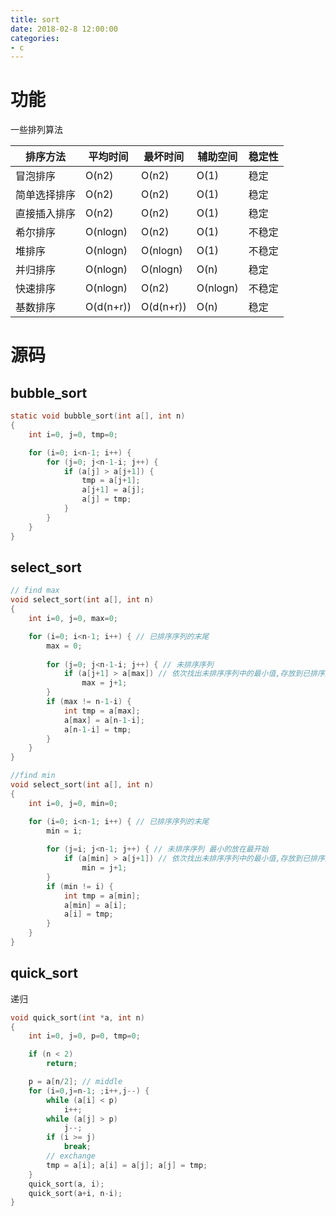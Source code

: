 ```yaml
---
title: sort
date: 2018-02-8 12:00:00
categories:
- c
---
```

# 功能
一些排列算法

排序方法		|	平均时间	|	最坏时间	|	辅助空间	|	稳定性
---			|	---		|	---		|	---		|	---
冒泡排序		|	O(n2)	|	O(n2)	|	O(1)	|	稳定
简单选择排序	|	O(n2)	|	O(n2)	|	O(1)	|	稳定
直接插入排序	|	O(n2)	|	O(n2)	|	O(1)	|	稳定
希尔排序		|	O(nlogn)|	O(n2)	|	O(1)	|	不稳定
堆排序		|	O(nlogn)|	O(nlogn)|	O(1)	|	不稳定
并归排序		|	O(nlogn)|	O(nlogn)|	O(n)	|	稳定
快速排序		|	O(nlogn)|	O(n2)	|	O(nlogn)|	不稳定
基数排序		|	O(d(n+r))|	O(d(n+r))|	O(n)	|	稳定
<!--more-->
# 源码
## bubble_sort

```c
static void bubble_sort(int a[], int n)
{
	int i=0, j=0, tmp=0;

	for (i=0; i<n-1; i++) {
		for (j=0; j<n-1-i; j++) {
			if (a[j] > a[j+1]) {
				tmp = a[j+1];
				a[j+1] = a[j];
				a[j] = tmp;
			}
		}
	}
}
```

## select_sort
```c
// find max
void select_sort(int a[], int n)
{
	int i=0, j=0, max=0;

    for (i=0; i<n-1; i++) { // 已排序序列的末尾
        max = 0;
 
        for (j=0; j<n-1-i; j++) { // 未排序序列
            if (a[j+1] > a[max]) // 依次找出未排序序列中的最小值,存放到已排序序列的末尾
                max = j+1;
        }
		if (max != n-1-i) {
			int tmp = a[max];
		    a[max] = a[n-1-i];
		    a[n-1-i] = tmp;
		}
    }
}
```
```c
//find min
void select_sort(int a[], int n)
{
	int i=0, j=0, min=0;

    for (i=0; i<n-1; i++) { // 已排序序列的末尾
        min = i;
 
        for (j=i; j<n-1; j++) { // 未排序序列 最小的放在最开始
            if (a[min] > a[j+1]) // 依次找出未排序序列中的最小值,存放到已排序序列的末尾
                min = j+1;
        }
		if (min != i) {
			int tmp = a[min];
		    a[min] = a[i];
		    a[i] = tmp;
		}
    }
}
```

## quick_sort
递归
```c
void quick_sort(int *a, int n)
{
	int i=0, j=0, p=0, tmp=0;

	if (n < 2)
		return;

	p = a[n/2];	// middle
	for (i=0,j=n-1; ;i++,j--) {
		while (a[i] < p)
			i++;
		while (a[j] > p)
			j--;
		if (i >= j)
			break;
		// exchange
		tmp = a[i]; a[i] = a[j]; a[j] = tmp;
	}
	quick_sort(a, i);
	quick_sort(a+i, n-i);
}
```
